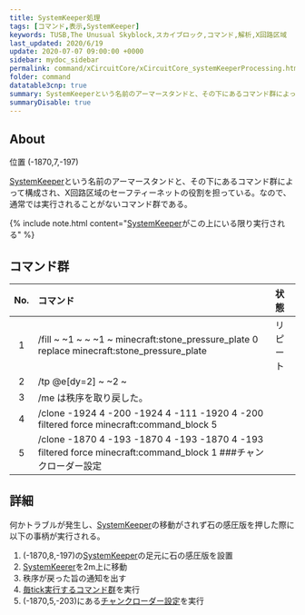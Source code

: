 ```yaml
---
title: SystemKeeper処理
tags: [コマンド,表示,SystemKeeper]
keywords: TUSB,The Unusual Skyblock,スカイブロック,コマンド,解析,X回路区域
last_updated: 2020/6/19
update: 2020-07-07 09:00:00 +0000
sidebar: mydoc_sidebar
permalink: command/xCircuitCore/xCircuitCore_systemKeeperProcessing.html
folder: command
datatable3cnp: true
summary: SystemKeeperという名前のアーマースタンドと、その下にあるコマンド群によって構成され、X回路区域のセーフティーネットの役割を担っている。なので、通常では実行されることがないコマンド群である。
summaryDisable: true
---
```


## About

<span class="tagYellow">位置</span> (-1870,7,-197)

[SystemKeeper](/entity/entity_entity.html)という名前のアーマースタンドと、その下にあるコマンド群によって構成され、X回路区域のセーフティーネットの役割を担っている。なので、通常では実行されることがないコマンド群である。

{% include note.html content="[SystemKeeper](/entity/entity_entity.html#systemkeeper)がこの上にいる限り実行される" %}

## コマンド群

<div class="datatable3cnp-begin"></div>

|No.|コマンド|状態|
|:-:|:-|:-|
|1|/fill ~ ~1 ~ ~ ~1 ~ minecraft:stone_pressure_plate 0 replace minecraft:stone_pressure_plate|リピート|
|2|/tp @e[dy=2] ~ ~2 ~|
|3|/me は秩序を取り戻した。|
|4|/clone -1924 4 -200 -1924 4 -111 -1920 4 -200 filtered force minecraft:command_block 5|
|5|/clone -1870 4 -193 -1870 4 -193 -1870 4 -193 filtered force minecraft:command_block 1 ###チャンクローダー設定|

<div class="datatable3cnp-end"></div>

## 詳細

何かトラブルが発生し、[SystemKeeper](/entity/entity_entity.html)の移動がされず石の感圧版を押した際に以下の事柄が実行される。

1. (-1870,8,-197)の[SystemKeeper](/entity/entity_entity.html)の足元に石の感圧版を設置
2. [SystemKeerer](/entity/entity_entity.html)を2m上に移動
3. 秩序が戻った旨の通知を出す
4. [毎tick実行するコマンド群](/command/xCircuit1/xCircuit1_mainclockProcessing.html#毎tick実行するコマンド群)を実行
5. (-1870,5,-203)にある[チャンクローダー設定](/command/xCircuitCore/xCircuitCore_furnaceProcessing.html)を実行

